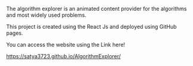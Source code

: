 The algorithm explorer is an animated content provider for the algorithms and most widely used problems. 

This project is created using the React Js and deployed using GitHub pages.

You can access the website using the Link here!

https://satya3723.github.io/AlgorithmExplorer/